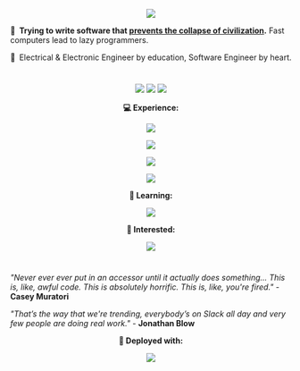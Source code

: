 <p align="center">
  <img src="https://user-images.githubusercontent.com/81622310/177796909-b8c25eef-0e14-4e6d-bafd-7a9a6f0ca851.png" />
</p>

💬 **Trying to write software that [prevents the collapse of civilization](https://youtu.be/ZSRHeXYDLko).**  Fast computers lead to lazy programmers.

💭 Electrical & Electronic Engineer by education, Software Engineer by heart.

#

<p align="center">
  <img src="https://github-readme-stats-lake-gamma.vercel.app/api?username=Alex-vZyl&count_private=true&hide_border=true&show_icons=true&theme=tokyonight">
  <img src="https://github-readme-streak-stats.herokuapp.com/?user=Alex-vZyl&theme=tokyonight&hide_border=true">
  <img src="https://github-readme-stats-lake-gamma.vercel.app/api/top-langs/?username=Alex-vZyl&layout=compact&theme=tokyonight&hide_border=true&count_private=true&langs_count=10&exclude_repo=LumenArchive,EttusB210-Interface&hide=Makefile,Tcl">
</p>

<p align="center">
  <strong>💻 Experience:</strong>
</p>

<p align="center">
  <img src="https://skillicons.dev/icons?i=cpp,julia,py,c,java,lua" />
</p>

<p align="center">
  <img src="https://skillicons.dev/icons?i=git,latex,cmake,md,qt" />
</p>

<p align="center">
  <img src="https://skillicons.dev/icons?i=github,linux,vscode,visualstudio,autocad" />
</p>

<p align="center">
  <img src="https://img.shields.io/badge/OpenGL-FFFFFF?style=for-the-badge&logo=opengl" />
</p>

<p align="center">
  <strong>🌱 Learning:</strong>
</p>

<p align="center">
  <img src="https://skillicons.dev/icons?i=rust,tauri,react,neovim,js" />
</p>

<p align="center">
  <strong>🔭 Interested:</strong>
</p>

<p align="center">
  <img src="https://skillicons.dev/icons?i=electron,angular,ts,cs,go" />
</p>

#

*"Never ever ever put in an accessor until it actually does something... This is, like, awful code.  This is absolutely horrific.  This is, like, you're fired."* - **Casey Muratori**

*"That’s the way that we're trending, everybody’s on Slack all day and very few people are doing real work."* - **Jonathan Blow**

<p align="center">
  <strong>🚀 Deployed with:</strong>
</p>

<p align="center">
  <img src="https://skillicons.dev/icons?i=vercel" />
</p>
